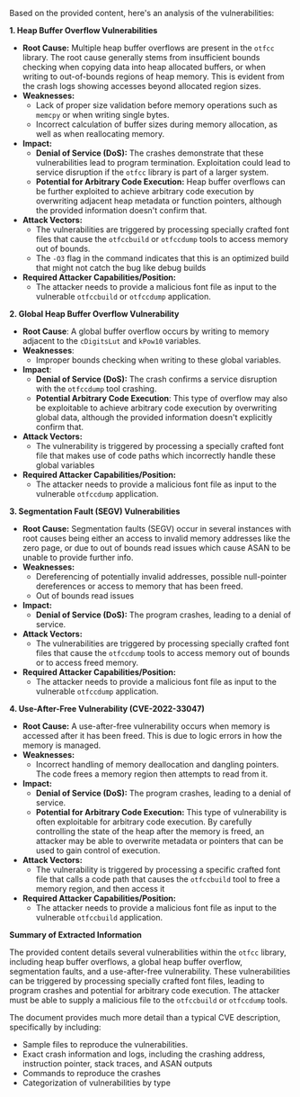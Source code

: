 Based on the provided content, here's an analysis of the vulnerabilities:

**1. Heap Buffer Overflow Vulnerabilities**

*   **Root Cause:** Multiple heap buffer overflows are present in the `otfcc` library. The root cause generally stems from insufficient bounds checking when copying data into heap allocated buffers, or when writing to out-of-bounds regions of heap memory. This is evident from the crash logs showing accesses beyond allocated region sizes.
*   **Weaknesses:**
    *   Lack of proper size validation before memory operations such as `memcpy` or when writing single bytes.
    *   Incorrect calculation of buffer sizes during memory allocation, as well as when reallocating memory.
*   **Impact:**
    *   **Denial of Service (DoS):** The crashes demonstrate that these vulnerabilities lead to program termination. Exploitation could lead to service disruption if the `otfcc` library is part of a larger system.
    *   **Potential for Arbitrary Code Execution:** Heap buffer overflows can be further exploited to achieve arbitrary code execution by overwriting adjacent heap metadata or function pointers, although the provided information doesn't confirm that.
*   **Attack Vectors:**
    *   The vulnerabilities are triggered by processing specially crafted font files that cause the `otfccbuild` or `otfccdump` tools to access memory out of bounds.
    *   The `-O3` flag in the command indicates that this is an optimized build that might not catch the bug like debug builds
*   **Required Attacker Capabilities/Position:**
    *   The attacker needs to provide a malicious font file as input to the vulnerable `otfccbuild` or `otfccdump` application.

**2. Global Heap Buffer Overflow Vulnerability**
*   **Root Cause**: A global buffer overflow occurs by writing to memory adjacent to the `cDigitsLut` and `kPow10` variables.
*  **Weaknesses**:
    * Improper bounds checking when writing to these global variables.
*   **Impact**:
    *   **Denial of Service (DoS):**  The crash confirms a service disruption with the `otfccdump` tool crashing.
    *   **Potential Arbitrary Code Execution**: This type of overflow may also be exploitable to achieve arbitrary code execution by overwriting global data, although the provided information doesn't explicitly confirm that.
*   **Attack Vectors:**
    *   The vulnerability is triggered by processing a specially crafted font file that makes use of code paths which incorrectly handle these global variables
*   **Required Attacker Capabilities/Position:**
    *   The attacker needs to provide a malicious font file as input to the vulnerable `otfccdump` application.

**3. Segmentation Fault (SEGV) Vulnerabilities**

*   **Root Cause:** Segmentation faults (SEGV) occur in several instances with root causes being either an access to invalid memory addresses like the zero page, or due to out of bounds read issues which cause ASAN to be unable to provide further info.
*   **Weaknesses:**
    *   Dereferencing of potentially invalid addresses, possible null-pointer dereferences or access to memory that has been freed.
    *   Out of bounds read issues
*   **Impact:**
    *   **Denial of Service (DoS):** The program crashes, leading to a denial of service.
*  **Attack Vectors:**
    * The vulnerabilities are triggered by processing specially crafted font files that cause the `otfccdump` tools to access memory out of bounds or to access freed memory.
*   **Required Attacker Capabilities/Position:**
    *   The attacker needs to provide a malicious font file as input to the vulnerable `otfccdump` application.

**4. Use-After-Free Vulnerability (CVE-2022-33047)**

*   **Root Cause:** A use-after-free vulnerability occurs when memory is accessed after it has been freed. This is due to logic errors in how the memory is managed.
*   **Weaknesses:**
    *   Incorrect handling of memory deallocation and dangling pointers. The code frees a memory region then attempts to read from it.
*   **Impact:**
    *   **Denial of Service (DoS):** The program crashes, leading to a denial of service.
    *   **Potential for Arbitrary Code Execution:** This type of vulnerability is often exploitable for arbitrary code execution. By carefully controlling the state of the heap after the memory is freed, an attacker may be able to overwrite metadata or pointers that can be used to gain control of execution.
*   **Attack Vectors:**
    * The vulnerability is triggered by processing a specific crafted font file that calls a code path that causes the `otfccbuild` tool to free a memory region, and then access it
*  **Required Attacker Capabilities/Position:**
    * The attacker needs to provide a malicious font file as input to the vulnerable `otfccbuild` application.

**Summary of Extracted Information**

The provided content details several vulnerabilities within the `otfcc` library, including heap buffer overflows, a global heap buffer overflow, segmentation faults, and a use-after-free vulnerability. These vulnerabilities can be triggered by processing specially crafted font files, leading to program crashes and potential for arbitrary code execution. The attacker must be able to supply a malicious file to the `otfccbuild` or `otfccdump` tools.

The document provides much more detail than a typical CVE description, specifically by including:
   - Sample files to reproduce the vulnerabilities.
   - Exact crash information and logs, including the crashing address, instruction pointer, stack traces, and ASAN outputs
   - Commands to reproduce the crashes
   - Categorization of vulnerabilities by type